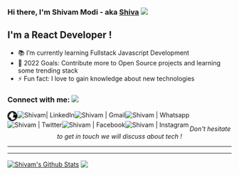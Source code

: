 
### Hi there, I'm Shivam Modi  - aka  [Shiva][website] <img src="https://github.com/blackcater/blackcater/blob/ff8238ba16adf300da1c922ff29d64c106b6275d/images/Hi.gif"  height="32"/>

## I'm a React Developer !


- 📚 I’m currently learning Fullstack Javascript Development
- 🎯 2022 Goals: Contribute more to Open Source projects and learning some trending stack
- ⚡ Fun fact: I love to gain knowledge about new technologies

### Connect with me: <img src="https://media.giphy.com/media/LnQjpWaON8nhr21vNW/giphy.gif" height="28">


[<img align="left" alt="Shivam" height="22px" src="https://raw.githubusercontent.com/iconic/open-iconic/master/svg/globe.svg" />][website]
[<img align="left" alt="Shivam| LinkedIn" height="22px" src="https://cdn.jsdelivr.net/npm/simple-icons@v3/icons/linkedin.svg" />][linkedin]
[<img align="left" alt="Shivam | Gmail" height="22px" src="https://cdn.jsdelivr.net/npm/simple-icons@v3/icons/gmail.svg" />][gmail]
[<img align="left" alt="Shivam | Whatsapp" height="22px" src="https://cdn.jsdelivr.net/npm/simple-icons@v3/icons/whatsapp.svg" />][whatsapp]
[<img align="left" alt="Shivam | Twitter" height="22px" src="https://cdn.jsdelivr.net/npm/simple-icons@v3/icons/twitter.svg" />][twitter]
[<img align="left" alt="Shivam | Facebook" height="22px" src="https://cdn.jsdelivr.net/npm/simple-icons@3.4.0/icons/facebook.svg" />][facebook]
[<img align="left" alt="Shivam | Instagram" height="22px" src="https://cdn.jsdelivr.net/npm/simple-icons@v3/icons/instagram.svg" />][instagram]

<br />

<p align=center>
<em>Don't hesitate to get in touch we will discuss about tech  !</em>
</p>

---
<!-- 
### Languages and Tools:

[<code>
<img alt="visual studio code" width="20px" src="https://img.icons8.com/fluent/240/000000/visual-studio-code-2019.png" />
</code>](https://code.visualstudio.com/)
[<code>
<img alt="pycharm" width="20px" src="https://img.icons8.com/color/240/000000/pycharm.png" />
</code>](https://www.jetbrains.com/pycharm/)
[<code>
<img alt="javascript" width="20px" src="https://img.icons8.com/color/240/000000/javascript.png" />
</code>](https://developer.mozilla.org/en-US/docs/Web/JavaScript)
[<code>
<img alt="react" width="20px" src="https://img.icons8.com/color/240/000000/react-native.png" />
</code>](https://reactjs.org/)
[<code>
<img alt="python" width="20px" src="https://img.icons8.com/color/240/000000/python.png">
</code>](https://www.python.org/)
[<code>
<img alt="html5" width="20px" src="https://img.icons8.com/color/240/000000/html-5.png">
</code>](https://developer.mozilla.org/en-US/docs/Web/HTML)
[<code>
<img alt="css3" width="20px" src="https://img.icons8.com/color/240/000000/css3.png">
</code>](https://developer.mozilla.org/en-US/docs/Web/CSS)
[<code>
<img alt="sass" width="26px" src="https://img.icons8.com/color/240/000000/sass.png">
</code>](https://sass-lang.com/)
[<code>
<img alt="json" width="26px" src="https://raw.githubusercontent.com/github/explore/80688e429a7d4ef2fca1e82350fe8e3517d3494d/topics/json/json.png">
</code>](https://www.json.org/json-en.html)
[<code>
<img alt="Node.js" width="26px" src="https://img.icons8.com/color/240/000000/nodejs.png">
</code>](https://nodejs.org/en/)
[<code>
<img alt="github" width="26px" src="https://img.icons8.com/ios-glyphs/240/000000/github.png">
</code>](https://github.com/)
<br />
[<code>
<img alt="windows" width="26px" src="https://img.icons8.com/color/240/000000/windows-10.png">
</code>](https://www.microsoft.com/en-us/windows)
[<code>
<img alt="macos" width="26px" src="https://img.icons8.com/officel/160/000000/mac-logo.png">
</code>](https://developer.apple.com/macos/)
 -->
---

<a href="https://github-readme-stats-theta-swart.vercel.app/api?username=shivammodiin&show_icons=true&hide_border=true&count_private=true&include_all_commits=true&theme=radical">
<img align="center" alt="Shivam's Github Stats" src="https://github-readme-stats-theta-swart.vercel.app/api?username=shivammodiin&show_icons=true&hide_border=true&count_private=true&include_all_commits=true&theme=radical" /></a>
<a href="https://https://github-readme-stats-theta-swart.vercel.app/api/top-langs/?username=shivammodiin&layout=compact&theme=radical">
  <img align="center" src="https://github-readme-stats-theta-swart.vercel.app/api/top-langs/?username=shivammodiin&layout=compact&theme=radical" />
</a>


[website]: https://shivammodi.in/
[linkedin]: https://www.linkedin.com/in/shivammodiin/
[gmail]: mailto:shivammodiin@gmail.com
[whatsapp]:https://wa.me/8200289752
[twitter]: https://twitter.com/shivammodiin
[facebook]: https://www.facebook.com/shivammodiin
[instagram]: https://www.instagram.com/shivammodiin/
